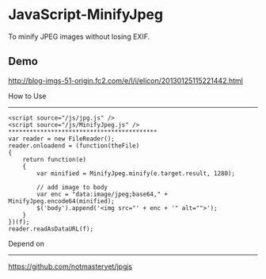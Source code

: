 JavaScript-MinifyJpeg
=====================

To minify JPEG images without losing EXIF.

Demo
--------
  <http://blog-imgs-51-origin.fc2.com/e/l/i/elicon/20130125115221442.html>

How to Use
_________
    <script source="/js/jpg.js" />
    <script source="/js/MinifyJpeg.js" />
    ******************************************
    var reader = new FileReader();
    reader.onloadend = (function(theFile)
    {
        return function(e)
        {
            var minified = MinifyJpeg.minify(e.target.result, 1280);

            // add image to body
            var enc = "data:image/jpeg;base64," + MinifyJpeg.encode64(minified);
            $('body').append('<img src="' + enc + '" alt="">');
        }
    })(f);
    reader.readAsDataURL(f);

Depend on
_________
  <https://github.com/notmasteryet/jpgjs>